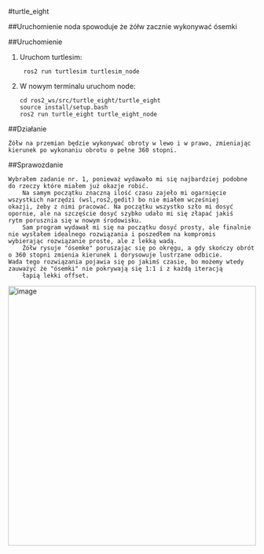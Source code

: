 #turtle_eight

##Uruchomienie noda spowoduje że żółw zacznie wykonywać ósemki

##Uruchomienie
1. Uruchom turtlesim:
   ```
	ros2 run turtlesim turtlesim_node
3. W nowym terminalu uruchom node:
    ```
	cd ros2_ws/src/turtle_eight/turtle_eight
	source install/setup.bash
	ros2 run turtle_eight turtle_eight_node
##Działanie	
	
	Żółw na przemian będzie wykonywać obroty w lewo i w prawo, zmieniając kierunek po wykonaniu obrotu o pełne 360 stopni.

##Sprawozdanie

	Wybrałem zadanie nr. 1, ponieważ wydawało mi się najbardziej podobne do rzeczy które miałem już okazje robić.
		Na samym początku znaczną ilość czasu zajeło mi ogarnięcie wszystkich narzędzi (wsl,ros2,gedit) bo nie miałem wcześniej
	okazji, żeby z nimi pracować. Na początku wszystko szło mi dosyć opornie, ale na szczęście dosyć szybko udało mi się złapać jakiś 
	rytm porusznia się w nowym środowisku.
		Sam program wydawał mi się na początku dosyć prosty, ale finalnie nie wysłałem idealnego rozwiązania i poszedłem na kompromis 
	wybierając rozwiązanie proste, ale z lekką wadą.
		Żółw rysuje "ósemke" poruszając się po okręgu, a gdy skończy obrót o 360 stopni zmienia kierunek i dorysowuje lustrzane odbicie.
	Wada tego rozwiązania pojawia się po jakimś czasie, bo możemy wtedy zauważyć że "ósemki" nie pokrywają się 1:1 i z każdą iteracją
		łapią lekki offset.
		
<img width="504" height="528" alt="image" src="https://github.com/user-attachments/assets/6da867ab-1f1f-416e-9a0f-65a8b62c3915" />
